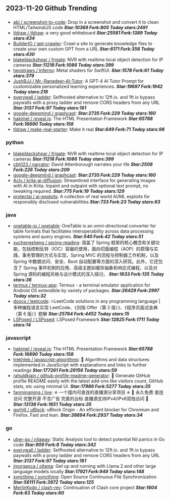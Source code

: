 ## 2023-11-20 Github Trending

### 
* [abi / screenshot-to-code](https://github.com/abi/screenshot-to-code): Drop in a screenshot and convert it to clean HTML/Tailwind/JS code ***Star:10369 Fork:805 Today stars:2491***
* [tldraw / tldraw](https://github.com/tldraw/tldraw): a very good whiteboard ***Star:25581 Fork:1389 Today stars:434***
* [BuilderIO / gpt-crawler](https://github.com/BuilderIO/gpt-crawler): Crawl a site to generate knowledge files to create your own custom GPT from a URL ***Star:6171 Fork:358 Today stars:430***
* [blakeblackshear / frigate](https://github.com/blakeblackshear/frigate): NVR with realtime local object detection for IP cameras ***Star:11218 Fork:1086 Today stars:399***
* [twostraws / Inferno](https://github.com/twostraws/Inferno): Metal shaders for SwiftUI. ***Star:1578 Fork:61 Today stars:379***
* [JushBJJ / Mr.-Ranedeer-AI-Tutor](https://github.com/JushBJJ/Mr.-Ranedeer-AI-Tutor): A GPT-4 AI Tutor Prompt for customizable personalized learning experiences. ***Star:19697 Fork:1942 Today stars:218***
* [everywall / ladder](https://github.com/everywall/ladder): Selfhosted alternative to 12ft.io. and 1ft.io bypass paywalls with a proxy ladder and remove CORS headers from any URL ***Star:3137 Fork:97 Today stars:161***
* [google-deepmind / graphcast](https://github.com/google-deepmind/graphcast):  ***Star:2735 Fork:229 Today stars:160***
* [hakimel / reveal.js](https://github.com/hakimel/reveal.js): The HTML Presentation Framework ***Star:65788 Fork:16890 Today stars:158***
* [tldraw / make-real-starter](https://github.com/tldraw/make-real-starter): Make it real ***Star:649 Fork:71 Today stars:98***

### python
* [blakeblackshear / frigate](https://github.com/blakeblackshear/frigate): NVR with realtime local object detection for IP cameras ***Star:11218 Fork:1086 Today stars:399***
* [cbh123 / narrator](https://github.com/cbh123/narrator): David Attenborough narrates your life ***Star:2508 Fork:226 Today stars:209***
* [google-deepmind / graphcast](https://github.com/google-deepmind/graphcast):  ***Star:2735 Fork:229 Today stars:160***
* [Acly / krita-ai-diffusion](https://github.com/Acly/krita-ai-diffusion): Streamlined interface for generating images with AI in Krita. Inpaint and outpaint with optional text prompt, no tweaking required. ***Star:775 Fork:19 Today stars:129***
* [protectai / ai-exploits](https://github.com/protectai/ai-exploits): A collection of real world AI/ML exploits for responsibly disclosed vulnerabilities ***Star:733 Fork:23 Today stars:63***

### java
* [onetable-io / onetable](https://github.com/onetable-io/onetable): OneTable is an omni-directional converter for table formats that facilitates interoperability across data processing systems and query engines. ***Star:540 Fork:42 Today stars:51***
* [xuchengsheng / spring-reading](https://github.com/xuchengsheng/spring-reading): 涵盖了 Spring 框架的核心概念和关键功能，包括控制反转（IOC）容器的使用，面向切面编程（AOP）的原理与实践，事务管理的方式与实现，Spring MVC 的流程与控制器工作机制，以及 Spring 中数据访问、安全、Boot 自动配置等方面的深入研究。此外，它还包含了 Spring 事件机制的应用、高级主题如缓存抽象和响应式编程，以及对 Spring 源码的编程风格与设计模式的深入探讨。 ***Star:1633 Fork:135 Today stars:36***
* [termux / termux-app](https://github.com/termux/termux-app): Termux - a terminal emulator application for Android OS extendible by variety of packages. ***Star:26429 Fork:2997 Today stars:32***
* [doocs / leetcode](https://github.com/doocs/leetcode): 🔥LeetCode solutions in any programming language | 多种编程语言实现 LeetCode、《剑指 Offer（第 2 版）》、《程序员面试金典（第 6 版）》题解 ***Star:25764 Fork:4452 Today stars:15***
* [LSPosed / LSPosed](https://github.com/LSPosed/LSPosed): LSPosed Framework ***Star:12825 Fork:1711 Today stars:14***

### javascript
* [hakimel / reveal.js](https://github.com/hakimel/reveal.js): The HTML Presentation Framework ***Star:65788 Fork:16890 Today stars:158***
* [trekhleb / javascript-algorithms](https://github.com/trekhleb/javascript-algorithms): 📝 Algorithms and data structures implemented in JavaScript with explanations and links to further readings ***Star:177261 Fork:29156 Today stars:59***
* [rahuldkjain / github-profile-readme-generator](https://github.com/rahuldkjain/github-profile-readme-generator): 🚀 Generate GitHub profile README easily with the latest add-ons like visitors count, GitHub stats, etc using minimal UI. ***Star:17986 Fork:5277 Today stars:35***
* [fanmingming / live](https://github.com/fanmingming/live): ✯ 一个国内可直连的直播源分享项目 ✯ 🔕 永久免费 直连访问 完整开源 不含广告 完善的台标 直播源支持IPv4/IPv6双栈访问 🔕 ***Star:13138 Fork:1651 Today stars:35***
* [gorhill / uBlock](https://github.com/gorhill/uBlock): uBlock Origin - An efficient blocker for Chromium and Firefox. Fast and lean. ***Star:39894 Fork:2937 Today stars:34***

### go
* [uber-go / nilaway](https://github.com/uber-go/nilaway): Static Analysis tool to detect potential Nil panics in Go code ***Star:909 Fork:8 Today stars:342***
* [everywall / ladder](https://github.com/everywall/ladder): Selfhosted alternative to 12ft.io. and 1ft.io bypass paywalls with a proxy ladder and remove CORS headers from any URL ***Star:3137 Fork:97 Today stars:161***
* [jmorganca / ollama](https://github.com/jmorganca/ollama): Get up and running with Llama 2 and other large language models locally ***Star:17921 Fork:949 Today stars:148***
* [syncthing / syncthing](https://github.com/syncthing/syncthing): Open Source Continuous File Synchronization ***Star:56111 Fork:3972 Today stars:125***
* [MerlinKodo / clash-rev](https://github.com/MerlinKodo/clash-rev): Continuation of Clash core project ***Star:1604 Fork:63 Today stars:60***
